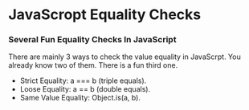 # JavaScropt Equality Checks
### Several Fun Equality Checks In JavaScript

There are mainly 3 ways to check the value equality in JavaScrpt. You already know two of them. There is a fun third one.
- Strict Equality: a === b (triple equals).
- Loose Equality: a == b (double equals).
- Same Value Equality: Object.is(a, b).
